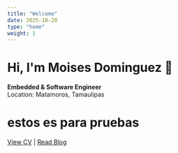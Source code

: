 ```yaml
---
title: "Welcome"
date: 2025-10-20
type: "home"
weight: 1
---
```


# Hi, I'm **Moises Dominguez** 👋
**Embedded & Software Engineer**  
Location: Matamoros, Tamaulipas  


# estos es para pruebas 

[View CV](cv/) | [Read Blog](blog/)
